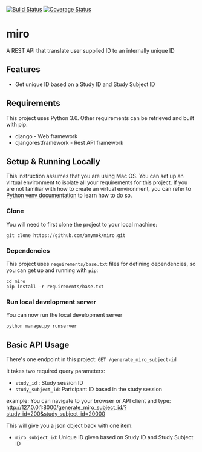 [![Build Status](https://travis-ci.org/amymok/miro.svg?branch=master)](https://travis-ci.org/amymok/miro) [![Coverage Status](https://coveralls.io/repos/github/amymok/miro/badge.svg?branch=master)](https://coveralls.io/github/amymok/miro?branch=master)

miro
====

A REST API that translate user supplied ID to an internally unique ID

## Features

* Get unique ID based on a Study ID and Study Subject ID

## Requirements

This project uses Python 3.6.  Other requirements can be retrieved and built with pip.

* django - Web framework
* djangorestframework - Rest API framework

## Setup & Running Locally
This instruction assumes that you are using Mac OS.  You can set up an virtual environment to isolate all your requirements for this project.  If you are not familiar with how to create an virtual environment, you can refer to [Python venv documentation](https://docs.python.org/3/library/venv.html) to learn how to do so.

### Clone
You will need to first clone the project to your local machine:
``` shell
git clone https://github.com/amymok/miro.git
```

### Dependencies
This project uses `requirements/base.txt` files for defining dependencies, so you can get up and running with `pip`:

```shell
cd miro
pip install -r requirements/base.txt

```

### Run local development server
You can now run the local development server
```shell
python manage.py runserver
```

## Basic API Usage
There's one endpoint in this project:
`GET /generate_miro_subject-id`

It takes two required query parameters:
- `study_id` : Study session ID
- `study_subject_id`: Partcipant ID based in the study session

example:
You can navigate to your browser or API client and type:
http://127.0.0.1:8000/generate_miro_subject_id/?study_id=200&study_subject_id=20000

This will give you a json object back with one item:
- `miro_subject_id`: Unique ID given based on Study ID and Study Subject ID